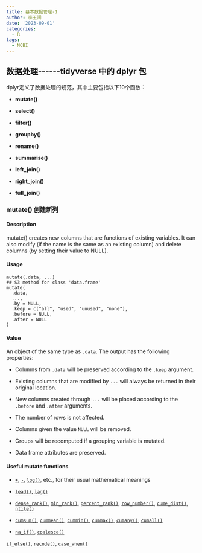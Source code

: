 ```yaml
---
title: 基本数据管理-1
author: 李玉闯
date: '2023-09-01'
categories:
  - R
tags:
  - NCBI
---
```


## 数据处理------tidyverse 中的 dplyr 包

dplyr定义了数据处理的规范，其中主要包括以下10个函数：

-   **mutate()**

-   **select()**

-   **filter()**

-   **groupby()**

-   **rename()**

-   **summarise()**

-   **left_join()**

-   **right_join()**

-   **full_join()**

### mutate() 创建新列

#### Description

<div>

mutate() creates new columns that are functions of existing variables. It can also modify (if the name is the same as an existing column) and delete columns (by setting their value to NULL).

</div>

#### Usage

```         
mutate(.data, ...)
## S3 method for class 'data.frame'
mutate(
  .data,
  ...,
  .by = NULL,
  .keep = c("all", "used", "unused", "none"),
  .before = NULL,
  .after = NULL
)
```

#### Value

An object of the same type as `.data`. The output has the following properties:

-   Columns from `.data` will be preserved according to the `.keep` argument.

-   Existing columns that are modified by `...` will always be returned in their original location.

-   New columns created through `...` will be placed according to the `.before` and `.after` arguments.

-   The number of rows is not affected.

-   Columns given the value `NULL` will be removed.

-   Groups will be recomputed if a grouping variable is mutated.

-   Data frame attributes are preserved.

#### Useful mutate functions

-   [`+`](http://127.0.0.1:42713/help/library/dplyr/help/%2B), [`-`](http://127.0.0.1:42713/help/library/dplyr/help/-), [`log()`](http://127.0.0.1:42713/help/library/dplyr/help/log), etc., for their usual mathematical meanings

-   [`lead()`](http://127.0.0.1:42713/help/library/dplyr/help/lead), [`lag()`](http://127.0.0.1:42713/help/library/dplyr/help/lag)

-   [`dense_rank()`](http://127.0.0.1:42713/help/library/dplyr/help/dense_rank), [`min_rank()`](http://127.0.0.1:42713/help/library/dplyr/help/min_rank), [`percent_rank()`](http://127.0.0.1:42713/help/library/dplyr/help/percent_rank), [`row_number()`](http://127.0.0.1:42713/help/library/dplyr/help/row_number), [`cume_dist()`](http://127.0.0.1:42713/help/library/dplyr/help/cume_dist), [`ntile()`](http://127.0.0.1:42713/help/library/dplyr/help/ntile)

-   [`cumsum()`](http://127.0.0.1:42713/help/library/dplyr/help/cumsum), [`cummean()`](http://127.0.0.1:42713/help/library/dplyr/help/cummean), [`cummin()`](http://127.0.0.1:42713/help/library/dplyr/help/cummin), [`cummax()`](http://127.0.0.1:42713/help/library/dplyr/help/cummax), [`cumany()`](http://127.0.0.1:42713/help/library/dplyr/help/cumany), [`cumall()`](http://127.0.0.1:42713/help/library/dplyr/help/cumall)

-   [`na_if()`](http://127.0.0.1:42713/help/library/dplyr/help/na_if), [`coalesce()`](http://127.0.0.1:42713/help/library/dplyr/help/coalesce)

[`if_else()`](http://127.0.0.1:42713/help/library/dplyr/help/if_else), [`recode()`](http://127.0.0.1:42713/help/library/dplyr/help/recode), [`case_when()`](http://127.0.0.1:42713/help/library/dplyr/help/case_when)
